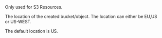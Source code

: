Only used for S3 Resources.

The location of the created bucket/object. The location can either be EU,US or US-WEST.

The default location is US.
